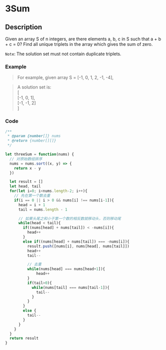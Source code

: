 # 3Sum

## Description
Given an array S of n integers, are there elements a, b, c in S such that a + b + c = 0? Find all unique triplets in the array which gives the sum of zero.  

`Note`: The solution set must not contain duplicate triplets.

### Example
>For example, given array S = [-1, 0, 1, 2, -1, -4],  

>A solution set is:  
>[  
>  [-1, 0, 1],  
>  [-1, -1, 2]  
>]

### Code
``` js
/**
 * @param {number[]} nums
 * @return {number[][]}
 */

let threeSum = function(nums) {
  // 对原始数组排序
  nums = nums.sort((x, y) => {
    return x - y
  })

  let result = []
  let head, tail
  for(let i=0; i<nums.length-2; i++){
    // 先在第一个数去重
    if(i == 0 || i > 0 && nums[i] !== nums[i-1]){
      head = i + 1
      tail = nums.length - 1

      // 如果头尾之和小于第一个数的相反数就移动头，否则移动尾
      while(head < tail){
        if((nums[head] + nums[tail]) < -nums[i]){
          head++
        }
        else if((nums[head] + nums[tail]) === -nums[i]){
          result.push([nums[i], nums[head], nums[tail]])
          head++
          tail--

          // 去重
          while(nums[head] === nums[head+1]){
              head++
          }
          if(tail>0){
            while(nums[tail] === nums[tail-1]){
              tail--
            }
          }
        }
        else {
          tail--
        }
      }
    }
  }
  return result
}

```
